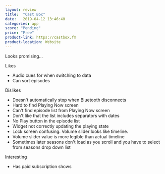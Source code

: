 ```yaml
---
layout: review
title:  "Cast Box"
date:   2019-04-12 13:46:40
categories: app
score: "Pending"
price: "Free"
product-link: https://castbox.fm
product-location: Website
---
```

Looks promising...

Likes
- Audio cues for when switching to data
- Can sort episodes

Dislikes
- Doesn't automatically stop when Bluetooth disconnects
- Hard to find Playing Now screen
- Can't find episode list from Playing Now screen
- Don't like that the list includes separators with dates
- No Play button in the episode list
- Widget not correctly updating the playing state
- Lock screen confusing. Volume slider looks like timeline.
- Volume slider value is more legible than actual timeline
- Sometimes later seasons don't load as you scroll and you have to select from seasons drop down list

Interesting
- Has paid subscription shows